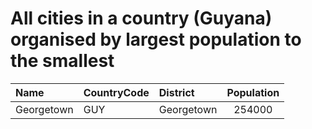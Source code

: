 # All cities in a country (Guyana) organised by largest population to the smallest

| Name | CountryCode | District | Population |
| :--- | :--- | :--- | :---: |
|Georgetown|GUY|Georgetown|254000|

